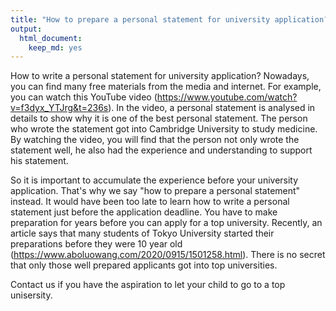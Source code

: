 ```yaml
---
title: "How to prepare a personal statement for university application?"
output: 
  html_document: 
    keep_md: yes
---
```


How to write a personal statement for university application? Nowadays, you can find many free materials from the media and internet. For example, you can watch this YouTube video (https://www.youtube.com/watch?v=f3dyx_YTJrg&t=236s). In the video, a personal statement is analysed in details to show why it is one of the best personal statement. The person who wrote the statement got into Cambridge University to study medicine. By watching the video, you will find that the person not only wrote the statement well, he also had the experience and understanding to support his statement. 

So it is important to accumulate the experience before your university application. That's why we say "how to prepare a personal statement" instead. It would have been too late to learn how to write a personal statement just before the application deadline. You have to make preparation for years before you can apply for a top university. Recently, an article says that many students of Tokyo University started their preparations before they were 10 year old (https://www.aboluowang.com/2020/0915/1501258.html). There is no secret that only those well prepared applicants got into top universities.

Contact us if you have the aspiration to let your child to go to a top unisersity.
